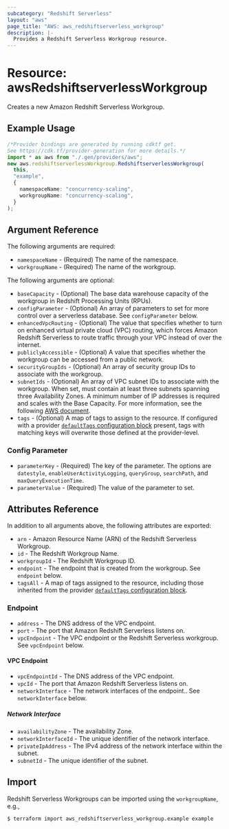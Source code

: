 ```yaml
---
subcategory: "Redshift Serverless"
layout: "aws"
page_title: "AWS: aws_redshiftserverless_workgroup"
description: |-
  Provides a Redshift Serverless Workgroup resource.
---
```


# Resource: awsRedshiftserverlessWorkgroup

Creates a new Amazon Redshift Serverless Workgroup.

## Example Usage

```typescript
/*Provider bindings are generated by running cdktf get.
See https://cdk.tf/provider-generation for more details.*/
import * as aws from "./.gen/providers/aws";
new aws.redshiftserverlessWorkgroup.RedshiftserverlessWorkgroup(
  this,
  "example",
  {
    namespaceName: "concurrency-scaling",
    workgroupName: "concurrency-scaling",
  }
);

```

## Argument Reference

The following arguments are required:

* `namespaceName` - (Required) The name of the namespace.
* `workgroupName` - (Required) The name of the workgroup.

The following arguments are optional:

* `baseCapacity` - (Optional) The base data warehouse capacity of the workgroup in Redshift Processing Units (RPUs).
* `configParameter` - (Optional) An array of parameters to set for more control over a serverless database. See `configParameter` below.
* `enhancedVpcRouting` - (Optional) The value that specifies whether to turn on enhanced virtual private cloud (VPC) routing, which forces Amazon Redshift Serverless to route traffic through your VPC instead of over the internet.
* `publiclyAccessible` - (Optional) A value that specifies whether the workgroup can be accessed from a public network.
* `securityGroupIds` - (Optional) An array of security group IDs to associate with the workgroup.
* `subnetIds` - (Optional) An array of VPC subnet IDs to associate with the workgroup. When set, must contain at least three subnets spanning three Availability Zones. A minimum number of IP addresses is required and scales with the Base Capacity. For more information, see the following [AWS document](https://docs.aws.amazon.com/redshift/latest/mgmt/serverless-known-issues.html).
* `tags` - (Optional) A map of tags to assign to the resource. If configured with a provider [`defaultTags` configuration block](https://registry.terraform.io/providers/hashicorp/aws/latest/docs#default_tags-configuration-block) present, tags with matching keys will overwrite those defined at the provider-level.

### Config Parameter

* `parameterKey` - (Required) The key of the parameter. The options are `datestyle`, `enableUserActivityLogging`, `queryGroup`, `searchPath`, and `maxQueryExecutionTime`.
* `parameterValue` - (Required) The value of the parameter to set.

## Attributes Reference

In addition to all arguments above, the following attributes are exported:

* `arn` - Amazon Resource Name (ARN) of the Redshift Serverless Workgroup.
* `id` - The Redshift Workgroup Name.
* `workgroupId` - The Redshift Workgroup ID.
* `endpoint` - The endpoint that is created from the workgroup. See `endpoint` below.
* `tagsAll` - A map of tags assigned to the resource, including those inherited from the provider [`defaultTags` configuration block](https://registry.terraform.io/providers/hashicorp/aws/latest/docs#default_tags-configuration-block).

### Endpoint

* `address` - The DNS address of the VPC endpoint.
* `port` - The port that Amazon Redshift Serverless listens on.
* `vpcEndpoint` - The VPC endpoint or the Redshift Serverless workgroup. See `vpcEndpoint` below.

#### VPC Endpoint

* `vpcEndpointId` - The DNS address of the VPC endpoint.
* `vpcId` - The port that Amazon Redshift Serverless listens on.
* `networkInterface` - The network interfaces of the endpoint.. See `networkInterface` below.

##### Network Interface

* `availabilityZone` - The availability Zone.
* `networkInterfaceId` - The unique identifier of the network interface.
* `privateIpAddress` - The IPv4 address of the network interface within the subnet.
* `subnetId` - The unique identifier of the subnet.

## Import

Redshift Serverless Workgroups can be imported using the `workgroupName`, e.g.,

```console
$ terraform import aws_redshiftserverless_workgroup.example example
```
